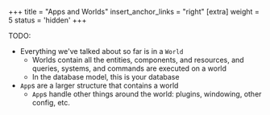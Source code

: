 +++
title = "Apps and Worlds"
insert_anchor_links = "right"
[extra]
weight = 5
status = 'hidden'
+++

TODO:
- Everything we've talked about so far is in a `World`
	- Worlds contain all the entities, components, and resources, and queries, systems, and commands are executed on a world
	- In the database model, this is your database
- `App`s are a larger structure that contains a world
	- `App`s handle other things around the world: plugins, windowing, other config, etc.
